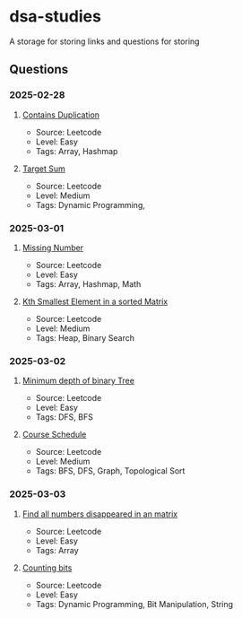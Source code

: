 # dsa-studies
A storage for storing links and questions for storing

## Questions

### 2025-02-28
1. [Contains Duplication](https://leetcode.com/problems/contains-duplicate/)
    - Source: Leetcode
    - Level: Easy
    - Tags: Array, Hashmap

2. [Target Sum](https://leetcode.com/problems/contains-duplicate)
    - Source: Leetcode
    - Level: Medium
    - Tags: Dynamic Programming,

### 2025-03-01
1. [Missing Number](https://leetcode.com/problems/missing-number/)
    - Source: Leetcode
    - Level: Easy
    - Tags: Array, Hashmap, Math

2. [Kth Smallest Element in a sorted Matrix](https://leetcode.com/problems/kth-smallest-element-in-a-sorted-matrix/)
    - Source: Leetcode
    - Level: Medium
    - Tags: Heap, Binary Search

### 2025-03-02
1. [Minimum depth of binary Tree](https://leetcode.com/problems/minimum-depth-of-binary-tree/)
    - Source: Leetcode
    - Level: Easy
    - Tags: DFS, BFS

2. [Course Schedule](https://leetcode.com/problems/course-schedule/) 
    - Source: Leetcode
    - Level: Medium
    - Tags: BFS, DFS, Graph, Topological Sort

### 2025-03-03
1. [Find all numbers disappeared in an matrix](https://leetcode.com/problems/find-all-numbers-disappeared-in-an-array/)
    - Source: Leetcode
    - Level: Easy
    - Tags: Array

2. [Counting bits](https://leetcode.com/problems/counting-bits/) 
    - Source: Leetcode
    - Level: Easy
    - Tags: Dynamic Programming, Bit Manipulation, String

